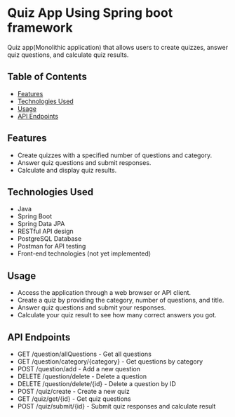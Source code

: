 
# Quiz App Using Spring boot framework
Quiz app(Monolithic application) that allows users to create quizzes, answer quiz questions, and calculate quiz results.

## Table of Contents

- [Features](#features)
- [Technologies Used](#technologies-used)
- [Usage](#usage)
- [API Endpoints](#api-endpoints)


## Features

- Create quizzes with a specified number of questions and category.
- Answer quiz questions and submit responses.
- Calculate and display quiz results.

## Technologies Used

- Java
- Spring Boot
- Spring Data JPA
- RESTful API design
- PostgreSQL Database
- Postman for API testing
- Front-end technologies (not yet implemented)
  
## Usage
- Access the application through a web browser or API client.
- Create a quiz by providing the category, number of questions, and title.
- Answer quiz questions and submit your responses.
- Calculate your quiz result to see how many correct answers you got.

## API Endpoints
- GET /question/allQuestions - Get all questions
- GET /question/category/{category} - Get questions by category
- POST /question/add - Add a new question
- DELETE /question/delete - Delete a question
- DELETE /question/delete/{id} - Delete a question by ID
- POST /quiz/create - Create a new quiz
- GET /quiz/get/{id} - Get quiz questions
- POST /quiz/submit/{id} - Submit quiz responses and calculate result

